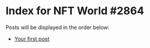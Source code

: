 # Index for NFT World #2864
Posts will be displayed in the order below:

- [Your first post](./001-first.md)

